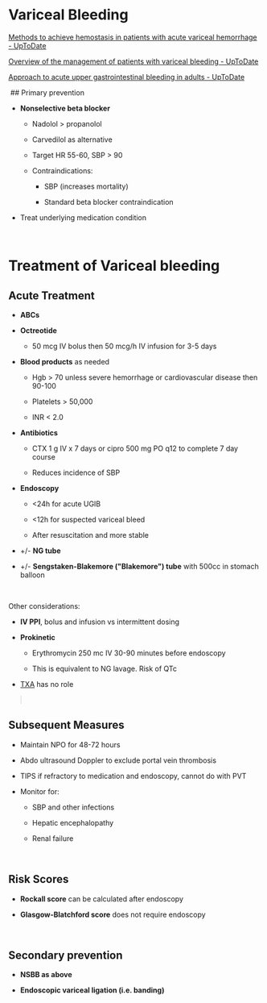 # Variceal Bleeding
[Methods to achieve hemostasis in patients with acute variceal hemorrhage - UpToDate](https://www.uptodate.com/contents/methods-to-achieve-hemostasis-in-patients-with-acute-variceal-hemorrhage?search=variceal%20bleeding&topicRef=1254&source=see_link#H62477672)

[Overview of the management of patients with variceal bleeding - UpToDate](https://www.uptodate.com/contents/overview-of-the-management-of-patients-with-variceal-bleeding?search=variceal%20bleeding&source=search_result&selectedTitle=1~150&usage_type=default&display_rank=1#H1217863665)

[Approach to acute upper gastrointestinal bleeding in adults - UpToDate](https://www.uptodate.com/contents/approach-to-acute-upper-gastrointestinal-bleeding-in-adults?sectionName=Prokinetics&search=variceal%20bleeding&topicRef=1254&anchor=H5079922&source=see_link#H5079922)

 ## Primary prevention

-   **Nonselective beta blocker**

    -   Nadolol &gt; propanolol

    -   Carvedilol as alternative

    -   Target HR 55-60, SBP &gt; 90

    -   Contraindications:

        -   SBP (increases mortality)

        -   Standard beta blocker contraindication

-   Treat underlying medication condition

 

# Treatment of Variceal bleeding

## Acute Treatment

-   **ABCs**

-   **Octreotide**

    -   50 mcg IV bolus then 50 mcg/h IV infusion for 3-5 days

-   **Blood products** as needed

    -   Hgb &gt; 70 unless severe hemorrhage or cardiovascular disease then 90-100

    -   Platelets &gt; 50,000

    -   INR &lt; 2.0

-   **Antibiotics**

    -   CTX 1 g IV x 7 days or cipro 500 mg PO q12 to complete 7 day course

    -   Reduces incidence of SBP

-   **Endoscopy**

    -   &lt;24h for acute UGIB

    -   &lt;12h for suspected variceal bleed

    -   After resuscitation and more stable

-   +/- **NG tube**

-   +/- **Sengstaken-Blakemore ("Blakemore") tube** with 500cc in stomach balloon

 

Other considerations:

-   **IV PPI**, bolus and infusion vs intermittent dosing

-   **Prokinetic**

    -   Erythromycin 250 mc IV 30-90 minutes before endoscopy

    -   This is equivalent to NG lavage. Risk of QTc

-   [TXA](../Critical%20Care/Transfusions%20and%20Bleeding/Tranexamic%20Acid.md) has no role

>  

## Subsequent Measures

-   Maintain NPO for 48-72 hours

-   Abdo ultrasound Doppler to exclude portal vein thrombosis

-   TIPS if refractory to medication and endoscopy, cannot do with PVT

-   Monitor for:

    -   SBP and other infections

    -   Hepatic encephalopathy

    -   Renal failure

 

## Risk Scores

-   **Rockall score** can be calculated after endoscopy

-   **Glasgow-Blatchford score** does not require endoscopy

 

## Secondary prevention

-   **NSBB as above**

-   **Endoscopic variceal ligation (i.e. banding)**
